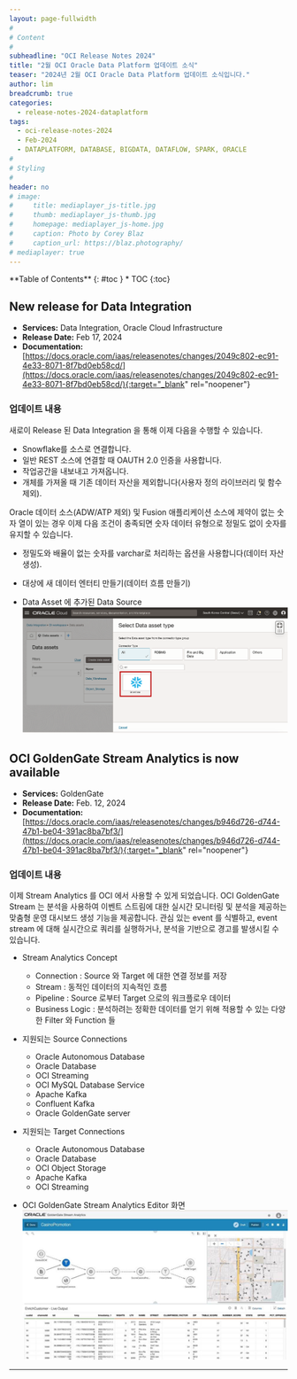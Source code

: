 ```yaml
---
layout: page-fullwidth
#
# Content
#
subheadline: "OCI Release Notes 2024"
title: "2월 OCI Oracle Data Platform 업데이트 소식"
teaser: "2024년 2월 OCI Oracle Data Platform 업데이트 소식입니다."
author: lim
breadcrumb: true
categories:
  - release-notes-2024-dataplatform
tags:
  - oci-release-notes-2024
  - Feb-2024
  - DATAPLATFORM, DATABASE, BIGDATA, DATAFLOW, SPARK, ORACLE
#
# Styling
#
header: no
# image:
#     title: mediaplayer_js-title.jpg
#     thumb: mediaplayer_js-thumb.jpg
#     homepage: mediaplayer_js-home.jpg
#     caption: Photo by Corey Blaz
#     caption_url: https://blaz.photography/
# mediaplayer: true
---
```


<div class="panel radius" markdown="1">
**Table of Contents**
{: #toc }
*  TOC
{:toc}
</div>

##  New release for Data Integration
* **Services:** Data Integration, Oracle Cloud Infrastructure
* **Release Date:** Feb 17, 2024
* **Documentation:** [https://docs.oracle.com/iaas/releasenotes/changes/2049c802-ec91-4e33-8071-8f7bd0eb58cd/](https://docs.oracle.com/iaas/releasenotes/changes/2049c802-ec91-4e33-8071-8f7bd0eb58cd/){:target="_blank" rel="noopener"}

### 업데이트 내용

새로이 Release 된 Data Integration 을 통해 이제 다음을 수행할 수 있습니다.

- Snowflake를 소스로 연결합니다.
- 일반 REST 소스에 연결할 때 OAUTH 2.0 인증을 사용합니다.
- 작업공간을 내보내고 가져옵니다.
- 개체를 가져올 때 기존 데이터 자산을 제외합니다(사용자 정의 라이브러리 및 함수 제외).

Oracle 데이터 소스(ADW/ATP 제외) 및 Fusion 애플리케이션 소스에 제약이 없는 숫자 열이 있는 경우 이제 다음 조건이 충족되면 숫자 데이터 유형으로 정밀도 없이 숫자를 유지할 수 있습니다.

- 정밀도와 배율이 없는 숫자를 varchar로 처리하는 옵션을 사용합니다(데이터 자산 생성).
- 대상에 새 데이터 엔터티 만들기(데이터 흐름 만들기)

- Data Asset 에 추가된 Data Source
  ![DI](/assets/img/dataplatform/2024/release_note/202402/04_oci_database_integration_01.png)


## OCI GoldenGate Stream Analytics is now available
* **Services:** GoldenGate
* **Release Date:** Feb. 12, 2024
* **Documentation:** [https://docs.oracle.com/iaas/releasenotes/changes/b946d726-d744-47b1-be04-391ac8ba7bf3/](https://docs.oracle.com/iaas/releasenotes/changes/b946d726-d744-47b1-be04-391ac8ba7bf3/){:target="_blank" rel="noopener"}

### 업데이트 내용
이제 Stream Analytics 를 OCI 에서 사용할 수 있게 되었습니다.
OCI GoldenGate Stream 는 분석을 사용하여 이벤트 스트림에 대한 실시간 모니터링 및 분석을 제공하는 맞춤형 운영 대시보드 생성 기능을 제공합니다. 관심 있는 event 를 식별하고, event stream 에 대해 실시간으로 쿼리를 실행하거나, 분석을 기반으로 경고를 발생시킬 수 있습니다.

- Stream Analytics Concept
  - Connection : Source 와 Target 에 대한 연결 정보를 저장
  - Stream : 동적인 데이터의 지속적인 흐름
  - Pipeline : Source 로부터 Target 으로의 워크플로우 데이터
  - Business Logic : 분석하려는 정확한 데이터를 얻기 위해 적용할 수 있는 다양한 Filter 와 Function 들 

- 지원되는 Source Connections
  - Oracle Autonomous Database
  - Oracle Database
  - OCI Streaming
  - OCI MySQL Database Service
  - Apache Kafka
  - Confluent Kafka
  - Oracle GoldenGate server

- 지원되는 Target Connections
  - Oracle Autonomous Database
  - Oracle Database
  - OCI Object Storage
  - Apache Kafka
  - OCI Streaming

- OCI GoldenGate Stream Analytics Editor 화면
  ![OCIGGSA](/assets/img/dataplatform/2024/release_note/202402/06_oci_stream_analytics_editor_01.jpg)


---